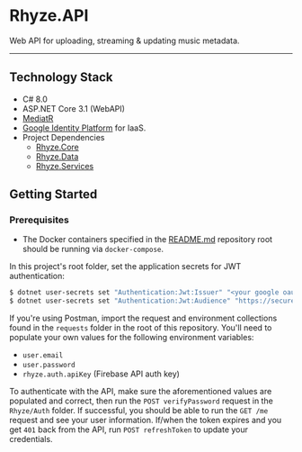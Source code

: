 # Rhyze.API

Web API for uploading, streaming & updating music metadata.

-------

## Technology Stack
* C# 8.0
* ASP.NET Core 3.1 (WebAPI)
* [MediatR](https://github.com/jbogard/MediatR)
* [Google Identity Platform](https://developers.google.com/identity/) for IaaS.
* Project Dependencies
  * [Rhyze.Core](../Rhyze.Core/README.md)
  * [Rhyze.Data](../Rhyze.Data/README.md)
  * [Rhyze.Services](../Rhyze.Services/README.md)

## Getting Started

### Prerequisites
* The Docker containers specified in the [README.md](../../README.md) repository root should be running via `docker-compose`.

In this project's root folder, set the application secrets for JWT authentication:
```bash
$ dotnet user-secrets set "Authentication:Jwt:Issuer" "<your google oauth2 app project name>"
$ dotnet user-secrets set "Authentication:Jwt:Audience" "https://securetoken.google.com/<your google oauth2 app project name>"
```

If you're using Postman, import the request and environment collections found in the `requests` folder in the root of
this repository. You'll need to populate your own values for the following environment variables:
* `user.email`
* `user.password`
* `rhyze.auth.apiKey` (Firebase API auth key)

To authenticate with the API, make sure the aforementioned values are populated and correct, then run the `POST verifyPassword` request in the `Rhyze/Auth` folder. If successful, you should be able to run the `GET /me` request and see your user information. If/when the token expires and you get `401` back from the API, run `POST refreshToken` to update your credentials.